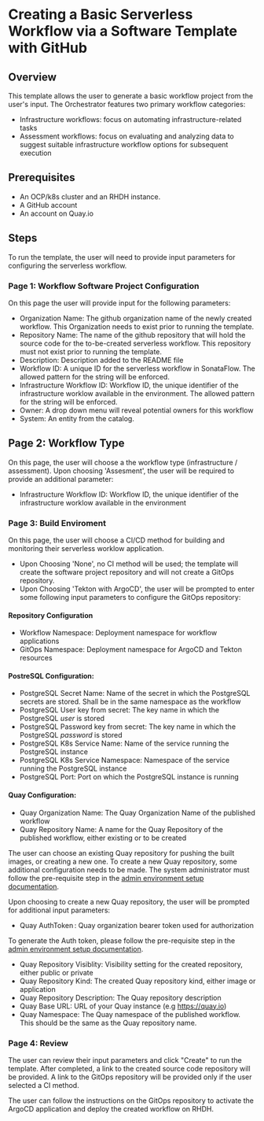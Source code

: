 # Creating a Basic Serverless Workflow via a Software Template with GitHub

## Overview

This template allows the user to generate a basic workflow project from the user's input.
The Orchestrator features two primary workflow categories:

- Infrastructure workflows: focus on automating infrastructure-related tasks
- Assessment workflows: focus on evaluating and analyzing data to suggest suitable infrastructure workflow options for subsequent execution

## Prerequisites

- An OCP/k8s cluster and an RHDH instance. 
- A GitHub account
- An account on Quay.io 

## Steps

To run the template, the user will need to provide input parameters for configuring the serverless workflow.

### Page 1: Workflow Software Project Configuration


On this page the user will provide input for the following parameters:

- Organization Name: The github organization name of the newly created workflow. This Organization needs to exist prior to running the template. 
- Repository Name: The name of the github repository that will hold the source code for the to-be-created serverless workflow. This repository must not exist prior to running the template.
- Description: Description added to the README file
- Workflow ID: A unique ID for the serverless workflow in SonataFlow. The allowed pattern for the string will be enforced. 
- Infrastructure Workflow ID: Workflow ID, the unique identifier of the infrastructure worklow available in the environment. The allowed pattern for the string will be enforced. 
- Owner: A drop down menu will reveal potential owners for this workflow
- System: An entity from the catalog.

## Page 2: Workflow Type

On this page, the user will choose a the workflow type (infrastructure / assessment). 
Upon choosing 'Assesment', the user will be required to provide an additional parameter: 
- Infrastructure Workflow ID: Workflow ID, the unique identifier of the infrastructure worklow available in the environment 

### Page 3: Build Enviroment

On this page, the user will choose a CI/CD method for building and monitoring their serverless worklow application.

- Upon Choosing 'None', no CI method will be used; the template will create the software project repository and will not create a GitOps repository. 
- Upon Choosing 'Tekton with ArgoCD', the user will be prompted to enter some following input parameters to configure the GitOps repository:

#### Repository Configuration

- Workflow Namespace: Deployment namespace for workflow applications
- GitOps Namespace: Deployment namespace for ArgoCD and Tekton resources

#### PostreSQL Configuration:

- PostgreSQL Secret Name: Name of the secret in which the PostgreSQL secrets are stored. Shall be in the same namespace as the workflow
- PostgreSQL User key from secret: The key name in which the PostgreSQL *user* is stored
- PostgreSQL Password key from secret: The key name in which the PostgreSQL *password* is stored
- PostgreSQL K8s Service Name: Name of the service running the PostgreSQL instance
- PostgreSQL K8s Service Namespace: Namespace of the service running the PostgreSQL instance
- PostgreSQL Port: Port on which the PostgreSQL instance is running

#### Quay Configuration: 

- Quay Organization Name: The Quay Organization Name of the published workflow
- Quay Repository Name: A name for the Quay Repository of the published workflow, either existing or to be created

The user can choose an existing Quay repository for pushing the built images, or creating a new one.
To create a new Quay repository, some additional configuration needs to be made. The system administrator must follow the pre-requisite step in the [admin environment setup documentation](GithubAdminInfoDoc.md).  

Upon choosing to create a new Quay repository, the user will be prompted for additional input parameters:

- Quay AuthToken : Quay organization bearer token used for authorization

To generate the Auth token, please follow the pre-requisite step in the [admin environment setup documentation](GitlabAdminInfoDoc.md).

- Quay Repository Visiblity: Visibility setting for the created repository, either public or private
- Quay Repository Kind: The created Quay repository kind, either image or application
- Quay Repository Description: The Quay repository description
- Quay Base URL: URL of your Quay instance (e.g https://quay.io)
- Quay Namespace: The Quay namespace of the published workflow. This should be the same as the Quay repository name.

### Page 4: Review

The user can review their input parameters and click "Create" to run the template. After completed, a link to the created source code repository will be provided. A link to the GitOps repository will be provided only if the user selected a CI method. 

The user can follow the instructions on the GitOps repository to activate the ArgoCD application and deploy the created workflow on RHDH.